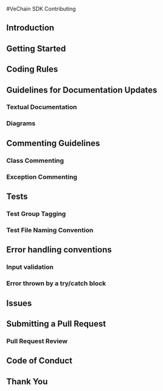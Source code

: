 #VeChain SDK Contributing

## Introduction

## Getting Started

## Coding Rules

## Guidelines for Documentation Updates

### Textual Documentation

### Diagrams

## Commenting Guidelines

### Class Commenting

### Exception Commenting

## Tests

### Test Group Tagging

### Test File Naming Convention

## Error handling conventions

### Input validation

### Error thrown by a try/catch block

## Issues

## Submitting a Pull Request

### Pull Request Review

## Code of Conduct

## Thank You
